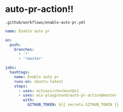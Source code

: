 # auto-pr-action!!

`.github/workflows/enable-auto-pr.yml`

```yml
name: Enable auto pr

on:
  push:
    branches:
      - '*'
      - '!master'

jobs:
  hashtags:
    name: Enable auto pr
    runs-on: ubuntu-latest
    steps:
      - uses: actions/checkout@v1
      - uses: wix-playground/auto-pr-action@master
        with:
          GITHUB_TOKEN: ${{ secrets.GITHUB_TOKEN }}

```
